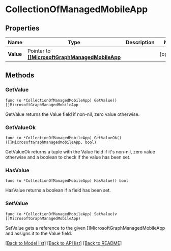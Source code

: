 # CollectionOfManagedMobileApp

## Properties

Name | Type | Description | Notes
------------ | ------------- | ------------- | -------------
**Value** | Pointer to [**[]MicrosoftGraphManagedMobileApp**](microsoft.graph.managedMobileApp.md) |  | [optional] 

## Methods

### GetValue

`func (o *CollectionOfManagedMobileApp) GetValue() []MicrosoftGraphManagedMobileApp`

GetValue returns the Value field if non-nil, zero value otherwise.

### GetValueOk

`func (o *CollectionOfManagedMobileApp) GetValueOk() ([]MicrosoftGraphManagedMobileApp, bool)`

GetValueOk returns a tuple with the Value field if it's non-nil, zero value otherwise
and a boolean to check if the value has been set.

### HasValue

`func (o *CollectionOfManagedMobileApp) HasValue() bool`

HasValue returns a boolean if a field has been set.

### SetValue

`func (o *CollectionOfManagedMobileApp) SetValue(v []MicrosoftGraphManagedMobileApp)`

SetValue gets a reference to the given []MicrosoftGraphManagedMobileApp and assigns it to the Value field.


[[Back to Model list]](../README.md#documentation-for-models) [[Back to API list]](../README.md#documentation-for-api-endpoints) [[Back to README]](../README.md)


